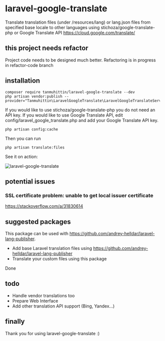 # laravel-google-translate
Translate translation files (under /resources/lang) or lang.json files from specified base locale to other languages using stichoza/google-translate-php or Google Translate API https://cloud.google.com/translate/

## this project needs refactor
Project code needs to be designed much better. Refactoring is in progress in refactor-code branch

## installation
```console
composer require tanmuhittin/laravel-google-translate --dev
php artisan vendor:publish --provider="Tanmuhittin\LaravelGoogleTranslate\LaravelGoogleTranslateServiceProvider"
```

If you would like to use stichoza/google-translate-php you do not need an API key. If you would like to use Google Translate API, edit config/laravel_google_translate.php and add your Google Translate API key.

```console
php artisan config:cache
```

Then you can run

```console
php artisan translate:files
```

See it on action:<br>

<img src="http://muhittintan.com/tanmuhittin-laravel-google-translate.gif" alt="laravel-google-translate" />

## potential issues

### SSL certificate problem: unable to get local issuer certificate
https://stackoverflow.com/a/31830614

## suggested packages
This package can be used with https://github.com/andrey-helldar/laravel-lang-publisher.

* Add base Laravel translation files using https://github.com/andrey-helldar/laravel-lang-publisher
* Translate your custom files using this package

Done <br>

## todo
* Handle vendor translations too
* Prepare Web Interface
* Add other translation API support (Bing, Yandex...)

## finally
Thank you for using laravel-google-translate :)

